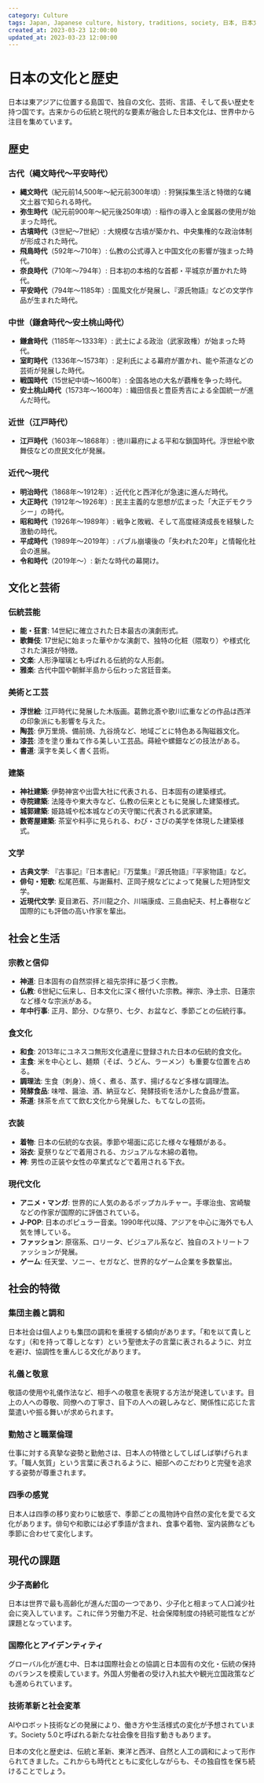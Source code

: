 ```yaml
---
category: Culture
tags: Japan, Japanese culture, history, traditions, society, 日本, 日本文化, 歴史, 伝統, 社会
created_at: 2023-03-23 12:00:00
updated_at: 2023-03-23 12:00:00
---
```


# 日本の文化と歴史

日本は東アジアに位置する島国で、独自の文化、芸術、言語、そして長い歴史を持つ国です。古来からの伝統と現代的な要素が融合した日本文化は、世界中から注目を集めています。

## 歴史

### 古代（縄文時代〜平安時代）

- **縄文時代**（紀元前14,500年〜紀元前300年頃）: 狩猟採集生活と特徴的な縄文土器で知られる時代。
- **弥生時代**（紀元前900年〜紀元後250年頃）: 稲作の導入と金属器の使用が始まった時代。
- **古墳時代**（3世紀〜7世紀）: 大規模な古墳が築かれ、中央集権的な政治体制が形成された時代。
- **飛鳥時代**（592年〜710年）: 仏教の公式導入と中国文化の影響が強まった時代。
- **奈良時代**（710年〜794年）: 日本初の本格的な首都・平城京が置かれた時代。
- **平安時代**（794年〜1185年）: 国風文化が発展し、『源氏物語』などの文学作品が生まれた時代。

### 中世（鎌倉時代〜安土桃山時代）

- **鎌倉時代**（1185年〜1333年）: 武士による政治（武家政権）が始まった時代。
- **室町時代**（1336年〜1573年）: 足利氏による幕府が置かれ、能や茶道などの芸術が発展した時代。
- **戦国時代**（15世紀中頃〜1600年）: 全国各地の大名が覇権を争った時代。
- **安土桃山時代**（1573年〜1600年）: 織田信長と豊臣秀吉による全国統一が進んだ時代。

### 近世（江戸時代）

- **江戸時代**（1603年〜1868年）: 徳川幕府による平和な鎖国時代。浮世絵や歌舞伎などの庶民文化が発展。

### 近代〜現代

- **明治時代**（1868年〜1912年）: 近代化と西洋化が急速に進んだ時代。
- **大正時代**（1912年〜1926年）: 民主主義的な思想が広まった「大正デモクラシー」の時代。
- **昭和時代**（1926年〜1989年）: 戦争と敗戦、そして高度経済成長を経験した激動の時代。
- **平成時代**（1989年〜2019年）: バブル崩壊後の「失われた20年」と情報化社会の進展。
- **令和時代**（2019年〜）: 新たな時代の幕開け。

## 文化と芸術

### 伝統芸能

- **能・狂言**: 14世紀に確立された日本最古の演劇形式。
- **歌舞伎**: 17世紀に始まった華やかな演劇で、独特の化粧（隈取り）や様式化された演技が特徴。
- **文楽**: 人形浄瑠璃とも呼ばれる伝統的な人形劇。
- **雅楽**: 古代中国や朝鮮半島から伝わった宮廷音楽。

### 美術と工芸

- **浮世絵**: 江戸時代に発展した木版画。葛飾北斎や歌川広重などの作品は西洋の印象派にも影響を与えた。
- **陶芸**: 伊万里焼、備前焼、九谷焼など、地域ごとに特色ある陶磁器文化。
- **漆芸**: 漆を塗り重ねて作る美しい工芸品。蒔絵や螺鈿などの技法がある。
- **書道**: 漢字を美しく書く芸術。

### 建築

- **神社建築**: 伊勢神宮や出雲大社に代表される、日本固有の建築様式。
- **寺院建築**: 法隆寺や東大寺など、仏教の伝来とともに発展した建築様式。
- **城郭建築**: 姫路城や松本城などの天守閣に代表される武家建築。
- **数寄屋建築**: 茶室や料亭に見られる、わび・さびの美学を体現した建築様式。

### 文学

- **古典文学**: 『古事記』『日本書紀』『万葉集』『源氏物語』『平家物語』など。
- **俳句・短歌**: 松尾芭蕉、与謝蕪村、正岡子規などによって発展した短詩型文学。
- **近現代文学**: 夏目漱石、芥川龍之介、川端康成、三島由紀夫、村上春樹など国際的にも評価の高い作家を輩出。

## 社会と生活

### 宗教と信仰

- **神道**: 日本固有の自然崇拝と祖先崇拝に基づく宗教。
- **仏教**: 6世紀に伝来し、日本文化に深く根付いた宗教。禅宗、浄土宗、日蓮宗など様々な宗派がある。
- **年中行事**: 正月、節分、ひな祭り、七夕、お盆など、季節ごとの伝統行事。

### 食文化

- **和食**: 2013年にユネスコ無形文化遺産に登録された日本の伝統的食文化。
- **主食**: 米を中心とし、麺類（そば、うどん、ラーメン）も重要な位置を占める。
- **調理法**: 生食（刺身）、焼く、煮る、蒸す、揚げるなど多様な調理法。
- **発酵食品**: 味噌、醤油、酒、納豆など、発酵技術を活かした食品が豊富。
- **茶道**: 抹茶を点てて飲む文化から発展した、もてなしの芸術。

### 衣装

- **着物**: 日本の伝統的な衣装。季節や場面に応じた様々な種類がある。
- **浴衣**: 夏祭りなどで着用される、カジュアルな木綿の着物。
- **袴**: 男性の正装や女性の卒業式などで着用される下衣。

### 現代文化

- **アニメ・マンガ**: 世界的に人気のあるポップカルチャー。手塚治虫、宮崎駿などの作家が国際的に評価されている。
- **J-POP**: 日本のポピュラー音楽。1990年代以降、アジアを中心に海外でも人気を博している。
- **ファッション**: 原宿系、ロリータ、ビジュアル系など、独自のストリートファッションが発展。
- **ゲーム**: 任天堂、ソニー、セガなど、世界的なゲーム企業を多数輩出。

## 社会的特徴

### 集団主義と調和

日本社会は個人よりも集団の調和を重視する傾向があります。「和を以て貴しとなす」（和を持って尊しとなす）という聖徳太子の言葉に表されるように、対立を避け、協調性を重んじる文化があります。

### 礼儀と敬意

敬語の使用や礼儀作法など、相手への敬意を表現する方法が発達しています。目上の人への尊敬、同僚への丁寧さ、目下の人への親しみなど、関係性に応じた言葉遣いや振る舞いが求められます。

### 勤勉さと職業倫理

仕事に対する真摯な姿勢と勤勉さは、日本人の特徴としてしばしば挙げられます。「職人気質」という言葉に表されるように、細部へのこだわりと完璧を追求する姿勢が尊重されます。

### 四季の感覚

日本人は四季の移り変わりに敏感で、季節ごとの風物詩や自然の変化を愛でる文化があります。俳句や和歌には必ず季語が含まれ、食事や着物、室内装飾なども季節に合わせて変化します。

## 現代の課題

### 少子高齢化

日本は世界で最も高齢化が進んだ国の一つであり、少子化と相まって人口減少社会に突入しています。これに伴う労働力不足、社会保障制度の持続可能性などが課題となっています。

### 国際化とアイデンティティ

グローバル化が進む中、日本は国際社会との協調と日本固有の文化・伝統の保持のバランスを模索しています。外国人労働者の受け入れ拡大や観光立国政策なども進められています。

### 技術革新と社会変革

AIやロボット技術などの発展により、働き方や生活様式の変化が予想されています。Society 5.0と呼ばれる新たな社会像を目指す動きもあります。

日本の文化と歴史は、伝統と革新、東洋と西洋、自然と人工の調和によって形作られてきました。これからも時代とともに変化しながらも、その独自性を保ち続けることでしょう。